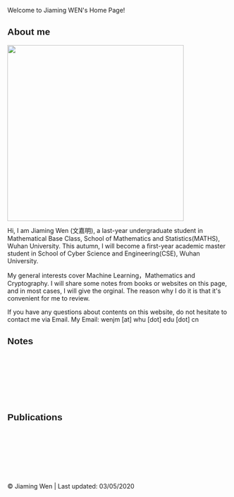 
Welcome to Jiaming WEN's Home Page!
  <h2><font face="Arial"> About me </font></h2>   
  <p>
	<a href="http://www.github.com/jiamwen">
              <img src="./me.png" height="400px" style="margin-bottom:-3px"/>
            </a>
  </p>
  <p>
     Hi, I am Jiaming Wen (文嘉明), a last-year undergraduate student in Mathematical Base Class, School of Mathematics and Statistics(MATHS), Wuhan University. This autumn, I will become a first-year academic master student in School of Cyber Science and Engineering(CSE), Wuhan University.
  
  </p>
  <p>
  My general interests cover Machine Learning，Mathematics and Cryptography. I will share some notes from books or websites  on this page, and in most cases, I will give the orginal. The reason why I do it is that it's convenient for me to review.
  </p>
  <p>
  If you have any questions about contents on this website, do not hesitate to contact me via Email. My Email: wenjm [at] whu [dot] edu [dot] cn
  </p>
  
 <h2><font face="Arial"> Notes </font></h2>
 
 <br><br><br><br><br><br>
 <h2><font face="Arial"> Publications </font></h2>   

  <br><br><br><br><br><br><br>
          &copy; Jiaming Wen | Last updated: 03/05/2020
